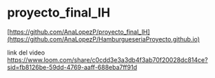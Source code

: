 # proyecto_final_IH

[https://github.com/AnaLopezP/proyecto_final_IH](https://github.com/AnaLopezP/HamburgueseriaProyecto.github.io)

link del video
https://www.loom.com/share/c0cdd3e3a3db4f3ab70f20028dc814ce?sid=fb8126be-59dd-4769-aaff-688eba7ff91d

